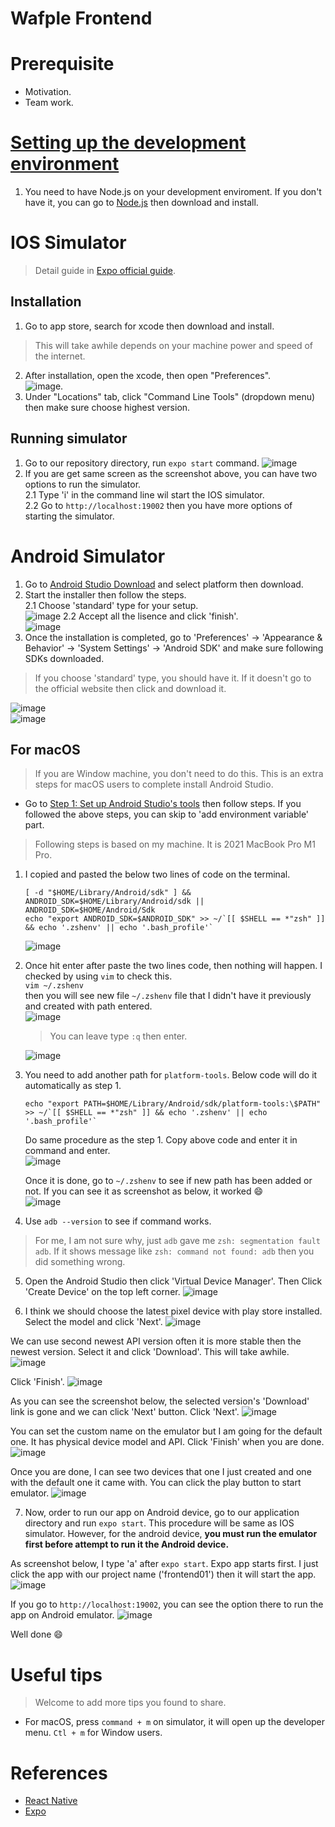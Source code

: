 # Wafple Frontend

# Prerequisite
- Motivation.
- Team work.

# [Setting up the development environment](https://reactnative.dev/docs/environment-setup)
1. You need to have Node.js on your development enviroment. If you don't have it, you can go to [Node.js](https://nodejs.org/en/) then download and install.

# IOS Simulator
> Detail guide in [Expo official guide](https://docs.expo.dev/workflow/ios-simulator/).

## Installation
1. Go to app store, search for xcode then download and install.  
  > This will take awhile depends on your machine power and speed of the internet.  
2. After installation, open the xcode, then open "Preferences".  
  ![image](https://user-images.githubusercontent.com/25420417/151321321-4ec0e89e-5ff6-4b56-8518-7abc6e0d5583.png). 
3. Under "Locations" tab, click "Command Line Tools" (dropdown menu) then make sure choose highest version.

## Running simulator
1. Go to our repository directory, run `expo start` command. 
  ![image](https://user-images.githubusercontent.com/25420417/151686802-092eab64-e036-4b8f-9e80-8cac22da836c.png)
2. If you are get same screen as the screenshot above, you can have two options to run the simulator.  
  2.1 Type 'i' in the command line wil start the IOS simulator.  
  2.2 Go to `http://localhost:19002` then you have more options of starting the simulator.

# Android Simulator
1. Go to [Android Studio Download](https://developer.android.com/studio) and select platform then download.
2. Start the installer then follow the steps.  
  2.1 Choose 'standard' type for your setup.  
    ![image](https://user-images.githubusercontent.com/25420417/151687477-3611f69a-94d0-4f4a-92dc-ee8ca7490a2a.png) 
  2.2 Accept all the lisence and click 'finish'.  
    ![image](https://user-images.githubusercontent.com/25420417/151688547-74a3a07c-fc83-4a69-8185-91efa1bf0405.png) 
3. Once the installation is completed, go to 'Preferences' -> 'Appearance & Behavior' -> 'System Settings' -> 'Android SDK' and make sure following SDKs downloaded.
  > If you choose 'standard' type, you should have it. If it doesn't go to the official website then click and download it.  

  ![image](https://user-images.githubusercontent.com/25420417/151688802-e7bc62fd-d811-4882-8981-c3aca018035a.png)  
  ![image](https://user-images.githubusercontent.com/25420417/151688862-53f87185-5b76-4980-b3c5-1ebdf15930a6.png)  
  
## For macOS
> If you are Window machine, you don't need to do this. This is an extra steps for macOS users to complete install Android Studio.  

- Go to [Step 1: Set up Android Studio's tools](https://docs.expo.dev/workflow/android-studio-emulator/#step-1-set-up-android-studios-tools) then follow steps. If you followed the above steps, you can skip to 'add environment variable' part.
 
> Following steps is based on my machine. It is 2021 MacBook Pro M1 Pro.
1. I copied and pasted the below two lines of code on the terminal.  
    ```
    [ -d "$HOME/Library/Android/sdk" ] && ANDROID_SDK=$HOME/Library/Android/sdk || ANDROID_SDK=$HOME/Android/Sdk
    echo "export ANDROID_SDK=$ANDROID_SDK" >> ~/`[[ $SHELL == *"zsh" ]] && echo '.zshenv' || echo '.bash_profile'`
    ```  
    ![image](https://user-images.githubusercontent.com/25420417/151689938-653d5482-38c4-42c8-aa38-3b2953304d04.png)  

2. Once hit enter after paste the two lines code, then nothing will happen. I checked by using `vim` to check this.  
    `vim ~/.zshenv`  
    then you will see new file `~/.zshenv` file that I didn't have it previously and created with path entered.  
    ![image](https://user-images.githubusercontent.com/25420417/151690030-9d3f83ed-6f20-4f22-8ee6-9ed6683ec648.png)  
      > You can leave type `:q` then enter.  
  
    ![image](https://user-images.githubusercontent.com/25420417/151690120-52f524e1-ddeb-4f11-9594-4f968d12e0ee.png)  

3. You need to add another path for `platform-tools`. Below code will do it automatically as step 1.  
    ```
    echo "export PATH=$HOME/Library/Android/sdk/platform-tools:\$PATH" >> ~/`[[ $SHELL == *"zsh" ]] && echo '.zshenv' || echo '.bash_profile'`
    ```  
    Do same procedure as the step 1. Copy above code and enter it in command and enter.  
    ![image](https://user-images.githubusercontent.com/25420417/151690228-2c504238-85ab-4aaf-bce1-3445289007b1.png)  
  
    Once it is done, go to `~/.zshenv` to see if new path has been added or not. If you can see it as screenshot as below, it worked 😄  
    ![image](https://user-images.githubusercontent.com/25420417/151690282-9fe71ee1-68e4-4d4b-ba92-b78e62cb56c9.png)  
  
4. Use `adb --version` to see if command works.
  > For me, I am not sure why, just `adb` gave me `zsh: segmentation fault  adb`. If it shows message like `zsh: command not found: adb` then you did something wrong.


5. Open the Android Studio then click 'Virtual Device Manager'. Then Click 'Create Device' on the top left corner.
  ![image](https://user-images.githubusercontent.com/25420417/151691680-f1f6b6b7-04ac-4404-b00b-84e35a3b001c.png)
  
6. I think we should choose the latest pixel device with play store installed. Select the model and click 'Next'.
  ![image](https://user-images.githubusercontent.com/25420417/151692035-ec54f8d7-85ac-45de-9393-b6ca4791d82e.png)
  
  We can use second newest API version often it is more stable then the newest version. Select it and click 'Download'. This will take awhile.
  ![image](https://user-images.githubusercontent.com/25420417/151692015-e04c2608-c0b2-44e9-a048-e7af976f5456.png)

  Click 'Finish'.
  ![image](https://user-images.githubusercontent.com/25420417/151692151-c86a7be8-b122-4842-97fb-fe23c392c280.png)

  As you can see the screenshot below, the selected version's 'Download' link is gone and we can click 'Next' button. Click 'Next'.
  ![image](https://user-images.githubusercontent.com/25420417/151692183-20070d12-d642-44db-a520-bf9ce85eabb3.png)

  You can set the custom name on the emulator but I am going for the default one. It has physical device model and API. Click 'Finish' when you are done.
  ![image](https://user-images.githubusercontent.com/25420417/151692227-b172c91f-d60e-494e-96f0-d517f0fac267.png)

  Once you are done, I can see two devices that one I just created and one with the default one it came with. You can click the play button to start emulator.
  ![image](https://user-images.githubusercontent.com/25420417/151692343-2f5de82e-0b05-4d56-9212-d5bd8cb62d83.png)

7. Now, order to run our app on Android device, go to our application directory and run `expo start`. This procedure will be same as IOS simulator. However, for the android device, **you must run the emulator first before attempt to run it the Android device.**

  As screenshot below, I type 'a' after `expo start`. Expo app starts first. I just click the app with our project name ('frontend01') then it will start the app. 
  ![image](https://user-images.githubusercontent.com/25420417/151692678-a9b11a8a-40e2-4ebc-9f87-ad8cad4aa0fe.png)

  If you go to `http://localhost:19002`, you can see the option there to run the app on Android emulator.
  ![image](https://user-images.githubusercontent.com/25420417/151692526-f529103d-2813-4b78-9873-d0f85d0441fe.png)
  
  Well done :smile:

# Useful tips
> Welcome to add more tips you found to share.  
- For macOS, press `command + m` on simulator, it will open up the developer menu. `Ctl + m` for Window users.

# References
- [React Native](https://reactnative.dev/)
- [Expo](https://docs.expo.dev/workflow/android-studio-emulator/#step-1-set-up-android-studios-tools)
